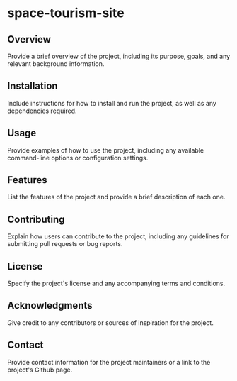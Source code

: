 # space-tourism-site

## Overview
Provide a brief overview of the project, including its purpose, goals, and any relevant background information.

## Installation
Include instructions for how to install and run the project, as well as any dependencies required.

## Usage
Provide examples of how to use the project, including any available command-line options or configuration settings.

## Features
List the features of the project and provide a brief description of each one.

## Contributing
Explain how users can contribute to the project, including any guidelines for submitting pull requests or bug reports.

## License
Specify the project's license and any accompanying terms and conditions.

## Acknowledgments
Give credit to any contributors or sources of inspiration for the project.

## Contact
Provide contact information for the project maintainers or a link to the project's Github page.




